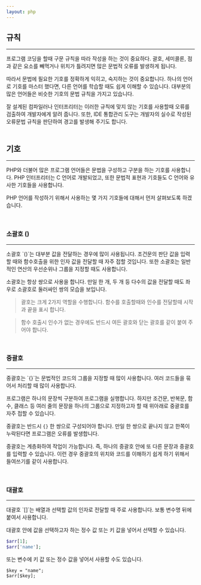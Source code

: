 ```yaml
---
layout: php
---
```


## 규칙
<hr>
프로그램 코딩을 할때 구문 규칙을 따라 작성을 하는 것이 중요하다. 괄호, 세미콜론, 점과 같은 요소를 빼먹거나 위치가 틀려지면 많은 문법적 오류를 발생하게 됩니다.  

따라서 문법에 필요한 기호를 정확하게 익히고, 숙지하는 것이 중요합니다. 하나의 언어로 기호를 마스터 했다면, 다른 언어를 학습할 때도 쉽게 이해할 수 있습니다. 대부분의 많은 언어들은 비슷한 기호의 문법 규칙을 가지고 있습니다.

잘 설계된 컴파일러나 인터프리터는 이러한 규칙에 맞지 않는 기호를 사용할때 오류를 검출하여 개발자에게 알려 줍니다. 또한, IDE 통합관리 도구는 개발자의 실수로 작성된 오류문법 규칙을 판단하여 경고를 발생해 주기도 합니다.  
<br>

## 기호
<hr>
PHP와 더불어 많은 프로그램 언어들은 문법을 구성하고 구분을 하는 기호를 사용합니다. PHP 인터프리터는 C 언어로 개발되었고, 또한 문법적 표현과 기호들도 C 언어와 유사한 기호들을 사용합니다.  

PHP 언어를 작성하기 위해서 사용하는 몇 가지 기호들에 대해서 먼저 살펴보도록 하겠습니다.  

<br>

### 소괄호 ()
<hr>
소괄호 `()`는 대부분 값을 전달하는 경우에 많이 사용됩니다. 조건문의 판단 값을 입력할 때와 함수호출을 위한 인자 값을 전달할 때 자주 접할 것입니다. 또한 소괄호는 일반적인 연산의 우선순위나 그룹을 지정할 때도 사용합니다.  

소괄호는 항상 쌍으로 사용을 합니다. 만일 한 개, 두 개 등 다수의 값을 전달할 때도 좌우로 소괄호로 둘러싸인 쌍의 모습을 보입니다.  

> 괄호는 크게 2가지 역할을 수행합니다. 함수를 호출할때와 인수를 전달할때 시작과 끝을 표시 합니다.  

> 함수 호출시 인수가 없는 경우에도 반드시 여든 괄호와 닫는 괄호를 같이 붙여 주어야 합니다.  

<br>

### 중괄호 
<hr>
중괄호는 `{}`는 문법적인 코드의 그룹을 지정할 때 많이 사용합니다. 여러 코드들을 묶어서 처리할 때 많이 사용합니다.

프로그램은 하나의 문장씩 구분하여 프로그램을 실행합니다. 하지만 조건문, 반복문, 함수, 클래스 등 여러 줄의 문장을 하나의 그룹으로 지정하고자 할 때 위아래로 중괄호를 자주 접할 수 있습니다.  

중괄호는 반드시 `{}` 한 쌍으로 구성되어야 합니다. 만일 한 쌍으로 끝나지 않고 한쪽이 누락된다면 프로그램은 오류를 발생합니다.  

중괄호는 계층화하여 작업이 가능합니다. 즉, 하나의 중괄호 안에 또 다른 문장과 중괄호를 입력할 수 있습니다. 이런 경우 중괄호의 위치와 코드를 이해하기 쉽게 하기 위해서 들여쓰기를 같이 사용합니다.  

<br>

### 대괄호 
<hr>
대괄호 `[]`는 배열과 선택할 값의 인자로 전달할 때 주로 사용합니다. 보통 변수명 뒤에 붙여서 사용합니다.  

대괄호 안에 값을 선택하고자 하는 정수 값 또는 키 값을 넣어서 선택할 수 있습니다. 

```php
$arr[1];
$arr['name'];
```

또는 변수에 키 값 또는 정수 값을 넣어서 사용할 수도 있습니다.  

```
$key = "name";
$arr[$key];
```

<br><br>